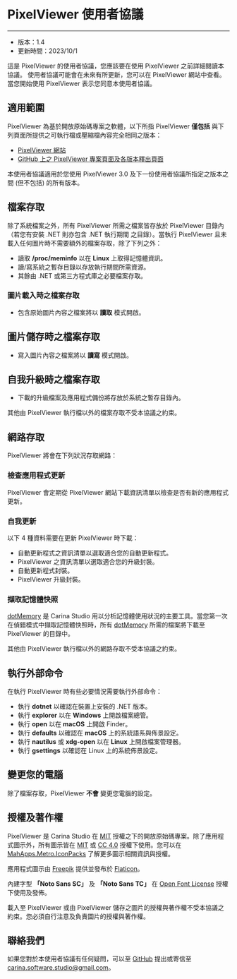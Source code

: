 # PixelViewer 使用者協議
 ---
+ 版本：1.4
+ 更新時間：2023/10/1

這是 PixelViewer 的使用者協議，您應該要在使用 PixelViewer 之前詳細閱讀本協議。 使用者協議可能會在未來有所更新，您可以在 PixelViewer 網站中查看。 當您開始使用 PixelViewer 表示您同意本使用者協議。


## 適用範圍
PixelViewer 為基於開放原始碼專案之軟體，以下所指 PixelViewer **僅包括** 與下列頁面所提供之可執行檔或壓縮檔內容完全相同之版本：

+ [PixelViewer 網站](https://carinastudio.azurewebsites.net/PixelViewer/)
+ [GitHub 上之 PixelViewer 專案頁面及各版本釋出頁面](https://github.com/carina-studio/PixelViewer)

本使用者協議適用於您使用 PixelViewer 3.0 及下一份使用者協議所指定之版本之間 (但不包括) 的所有版本。


## 檔案存取
除了系統檔案之外，所有 PixelViewer 所需之檔案皆存放於 PixelViewer 目錄內（若您有安裝 .NET 則亦包含 .NET 執行期間 之目錄）。當執行 PixelViewer 且未載入任何圖片時不需要額外的檔案存取，除了下列之外：

+ 讀取 **/proc/meminfo** 以在 **Linux** 上取得記憶體資訊。
+ 讀/寫系統之暫存目錄以存放執行期間所需資源。
+ 其餘由 .NET 或第三方程式庫之必要檔案存取。


### 圖片載入時之檔案存取
+ 包含原始圖片內容之檔案將以 **讀取** 模式開啟。

## 圖片儲存時之檔案存取
+ 寫入圖片內容之檔案將以 **讀寫** 模式開啟。

## 自我升級時之檔案存取
+ 下載的升級檔案及應用程式備份將存放於系統之暫存目錄內。

其他由 PixelViewer 執行檔以外的檔案存取不受本協議之約束。


## 網路存取
PixelViewer 將會在下列狀況存取網路：

### 檢查應用程式更新
PixelViewer 會定期從 PixelViewer 網站下載資訊清單以檢查是否有新的應用程式更新。


### 自我更新
以下 4 種資料需要在更新 PixelViewer 時下載：

+ 自動更新程式之資訊清單以選取適合您的自動更新程式。
+ PixelViewer 之資訊清單以選取適合您的升級封裝。
+ 自動更新程式封裝。
+ PixelViewer 升級封裝。

### 擷取記憶體快照
[dotMemory](https://www.jetbrains.com/dotmemory/) 是 Carina Studio 用以分析記憶體使用狀況的主要工具。當您第一次在偵錯模式中擷取記憶體快照時，所有 [dotMemory](https://www.jetbrains.com/dotmemory/) 所需的檔案將下載至 PixelViewer 的目錄中。

其他由 PixelViewer 執行檔以外的網路存取不受本協議之約束。


## 執行外部命令
在執行 PixelViewer 時有些必要情況需要執行外部命令：

+ 執行 **dotnet** 以確認在裝置上安裝的 .NET 版本。
+ 執行 **explorer** 以在 **Windows** 上開啟檔案總管。
+ 執行 **open** 以在 **macOS** 上開啟 Finder。
+ 執行 **defaults** 以確認在 **macOS** 上的系統語系與佈景設定。
+ 執行 **nautilus** 或 **xdg-open** 以在 **Linux** 上開啟檔案管理器。
+ 執行 **gsettings** 以確認在 Linux 上的系統佈景設定。


## 變更您的電腦
除了檔案存取，PixelViewer **不會** 變更您電腦的設定。


## 授權及著作權
PixelViewer 是 Carina Studio 在 [MIT](https://github.com/carina-studio/PixelViewer/blob/master/LICENSE) 授權之下的開放原始碼專案。除了應用程式圖示外，所有圖示皆在 [MIT](https://github.com/carina-studio/PixelViewer/blob/master/LICENSE) 或 [CC 4.0](https://en.wikipedia.org/wiki/Creative_Commons_license) 授權下使用。您可以在 [MahApps.Metro.IconPacks](https://github.com/MahApps/MahApps.Metro.IconPacks) 了解更多圖示相關資訊與授權。
 
應用程式圖示由 [Freepik](https://www.freepik.com/) 提供並發布於 [Flaticon](https://www.flaticon.com/)。

內建字型 **「Noto Sans SC」** 及 **「Noto Sans TC」** 在 [Open Font License](https://scripts.sil.org/cms/scripts/page.php?site_id=nrsi&id=OFL) 授權下使用及發佈。
 
載入至 PixelViewer 或由 PixelViewer 儲存之圖片的授權與著作權不受本協議之約束。您必須自行注意及負責圖片的授權與著作權。


## 聯絡我們
如果您對於本使用者協議有任何疑問，可以至 [GitHub](https://github.com/carina-studio/PixelViewer/issues) 提出或寄信至 [carina.software.studio@gmail.com](mailto:carina.software.studio@gmail.com)。